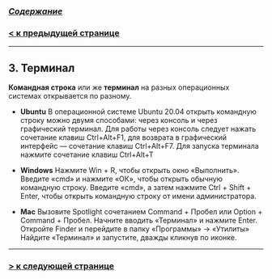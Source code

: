 ### [***Содержание***](./readmy.md)

### [**< к предыдущей странице**](./download.md)
---
## **3. Терминал**

**Командная строка** или же **терминал** на разных операционных системах открывается по разному. 


- **Ubuntu** 
В операционной системе Ubuntu 20.04 открыть командную строку можно двумя способами: через консоль и через графический терминал.
Для работы через консоль следует нажать сочетание клавиш Ctrl+Alt+F1, для возврата в графический интерфейс — сочетание клавиш Ctrl+Alt+F7.
Для запуска терминала нажмите сочетание клавиш Ctrl+Alt+T

- **Windows** Нажмите Win + R, чтобы открыть окно «Выполнить». Введите «cmd» и нажмите «ОК», чтобы открыть обычную командную строку. Введите «cmd», а затем нажмите Ctrl + Shift + Enter, чтобы открыть командную строку от имени администратора.

- **Mac** Вызовите Spotlight сочетанием Command + Пробел или Option + Command + Пробел. Начните вводить «Терминал» и нажмите Enter. Откройте Finder и перейдите в папку «Программы» → «Утилиты» Найдите «Терминал» и запустите, дважды кликнув по иконке.

---

### [**> к следующей странице**](./firstterm.md)
